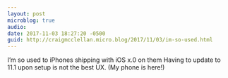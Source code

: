 ```yaml
---
layout: post
microblog: true
audio: 
date: 2017-11-03 18:27:20 -0500
guid: http://craigmcclellan.micro.blog/2017/11/03/im-so-used.html
---
```

I’m so used to iPhones shipping with iOS x.0 on them   Having to update to 11.1 upon setup is not the best UX. (My phone is here!)
